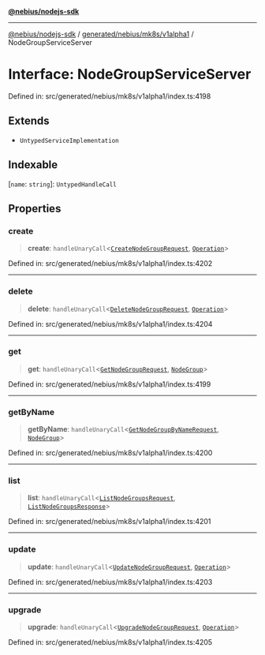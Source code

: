 [**@nebius/nodejs-sdk**](../../../../../README.md)

---

[@nebius/nodejs-sdk](../../../../../README.md) / [generated/nebius/mk8s/v1alpha1](../README.md) / NodeGroupServiceServer

# Interface: NodeGroupServiceServer

Defined in: src/generated/nebius/mk8s/v1alpha1/index.ts:4198

## Extends

- `UntypedServiceImplementation`

## Indexable

\[`name`: `string`\]: `UntypedHandleCall`

## Properties

### create

> **create**: `handleUnaryCall`\<[`CreateNodeGroupRequest`](CreateNodeGroupRequest.md), [`Operation`](../../../common/v1alpha1/interfaces/Operation.md)\>

Defined in: src/generated/nebius/mk8s/v1alpha1/index.ts:4202

---

### delete

> **delete**: `handleUnaryCall`\<[`DeleteNodeGroupRequest`](DeleteNodeGroupRequest.md), [`Operation`](../../../common/v1alpha1/interfaces/Operation.md)\>

Defined in: src/generated/nebius/mk8s/v1alpha1/index.ts:4204

---

### get

> **get**: `handleUnaryCall`\<[`GetNodeGroupRequest`](GetNodeGroupRequest.md), [`NodeGroup`](NodeGroup.md)\>

Defined in: src/generated/nebius/mk8s/v1alpha1/index.ts:4199

---

### getByName

> **getByName**: `handleUnaryCall`\<[`GetNodeGroupByNameRequest`](GetNodeGroupByNameRequest.md), [`NodeGroup`](NodeGroup.md)\>

Defined in: src/generated/nebius/mk8s/v1alpha1/index.ts:4200

---

### list

> **list**: `handleUnaryCall`\<[`ListNodeGroupsRequest`](ListNodeGroupsRequest.md), [`ListNodeGroupsResponse`](ListNodeGroupsResponse.md)\>

Defined in: src/generated/nebius/mk8s/v1alpha1/index.ts:4201

---

### update

> **update**: `handleUnaryCall`\<[`UpdateNodeGroupRequest`](UpdateNodeGroupRequest.md), [`Operation`](../../../common/v1alpha1/interfaces/Operation.md)\>

Defined in: src/generated/nebius/mk8s/v1alpha1/index.ts:4203

---

### upgrade

> **upgrade**: `handleUnaryCall`\<[`UpgradeNodeGroupRequest`](UpgradeNodeGroupRequest.md), [`Operation`](../../../common/v1alpha1/interfaces/Operation.md)\>

Defined in: src/generated/nebius/mk8s/v1alpha1/index.ts:4205
